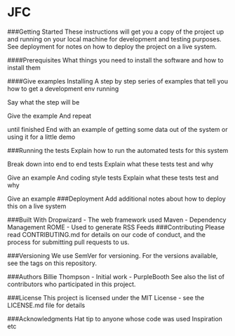 # JFC
###Getting Started
These instructions will get you a copy of the project up and running on your
local machine for development and testing purposes. See deployment for notes on
how to deploy the project on a live system.

####Prerequisites
What things you need to install the software and how to install them

####Give examples
Installing
A step by step series of examples that tell you how to get a development env
running

Say what the step will be

Give the example
And repeat

until finished
End with an example of getting some data out of the system or using it for a little demo

###Running the tests
Explain how to run the automated tests for this system

Break down into end to end tests
Explain what these tests test and why

Give an example
And coding style tests
Explain what these tests test and why

Give an example
###Deployment
Add additional notes about how to deploy this on a live system

###Built With
Dropwizard - The web framework used
Maven - Dependency Management
ROME - Used to generate RSS Feeds
###Contributing
Please read CONTRIBUTING.md for details on our code of conduct, and the process
for submitting pull requests to us.

###Versioning
We use SemVer for versioning. For the versions available, see the tags on this
repository.

###Authors
Billie Thompson - Initial work - PurpleBooth
See also the list of contributors who participated in this project.

###License
This project is licensed under the MIT License - see the LICENSE.md file for
details

###Acknowledgments
    Hat tip to anyone whose code was used
    Inspiration
    etc